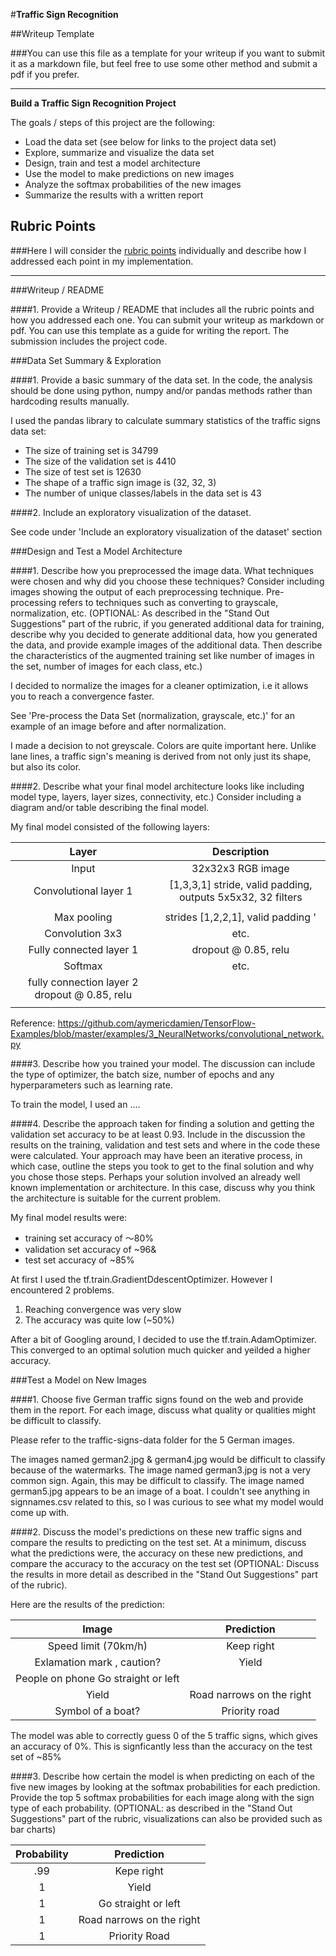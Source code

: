 #**Traffic Sign Recognition** 

##Writeup Template

###You can use this file as a template for your writeup if you want to submit it as a markdown file, but feel free to use some other method and submit a pdf if you prefer.

---

**Build a Traffic Sign Recognition Project**

The goals / steps of this project are the following:
* Load the data set (see below for links to the project data set)
* Explore, summarize and visualize the data set
* Design, train and test a model architecture
* Use the model to make predictions on new images
* Analyze the softmax probabilities of the new images
* Summarize the results with a written report


[//]: # (Image References)

[image1]: ./examples/visualization.jpg "Visualization"
[image2]: ./examples/grayscale.jpg "Grayscaling"
[image3]: ./examples/random_noise.jpg "Random Noise"
[image4]: ./examples/placeholder.png "Traffic Sign 1"
[image5]: ./examples/placeholder.png "Traffic Sign 2"
[image6]: ./examples/placeholder.png "Traffic Sign 3"
[image7]: ./examples/placeholder.png "Traffic Sign 4"
[image8]: ./examples/placeholder.png "Traffic Sign 5"

## Rubric Points
###Here I will consider the [rubric points](https://review.udacity.com/#!/rubrics/481/view) individually and describe how I addressed each point in my implementation.  

---
###Writeup / README

####1. Provide a Writeup / README that includes all the rubric points and how you addressed each one. You can submit your writeup as markdown or pdf. You can use this template as a guide for writing the report. The submission includes the project code.

###Data Set Summary & Exploration

####1. Provide a basic summary of the data set. In the code, the analysis should be done using python, numpy and/or pandas methods rather than hardcoding results manually.

I used the pandas library to calculate summary statistics of the traffic
signs data set:

* The size of training set is 34799
* The size of the validation set is 4410
* The size of test set is 12630
* The shape of a traffic sign image is (32, 32, 3)
* The number of unique classes/labels in the data set is 43

####2. Include an exploratory visualization of the dataset.

See code under 'Include an exploratory visualization of the dataset' section


###Design and Test a Model Architecture

####1. Describe how you preprocessed the image data. What techniques were chosen and why did you choose these techniques? Consider including images showing the output of each preprocessing technique. Pre-processing refers to techniques such as converting to grayscale, normalization, etc. (OPTIONAL: As described in the "Stand Out Suggestions" part of the rubric, if you generated additional data for training, describe why you decided to generate additional data, how you generated the data, and provide example images of the additional data. Then describe the characteristics of the augmented training set like number of images in the set, number of images for each class, etc.)

I decided to normalize the images for a cleaner optimization, i.e it allows you to reach a convergence faster. 

See 'Pre-process the Data Set (normalization, grayscale, etc.)' for an example of an image before and after normalization.

I made a decision to not greyscale. Colors are quite important here. Unlike lane lines, a traffic sign's meaning is derived from not only just its shape, but also its color.


####2. Describe what your final model architecture looks like including model type, layers, layer sizes, connectivity, etc.) Consider including a diagram and/or table describing the final model.

My final model consisted of the following layers:

| Layer         		|     Description	        					| 
|:---------------------:|:---------------------------------------------:| 
| Input         		| 32x32x3 RGB image   							| 
| Convolutional layer 1     	| [1,3,3,1] stride, valid padding, outputs 5x5x32, 32 filters 	|
| 					|												|
| Max pooling	      	| strides [1,2,2,1], valid padding ' 				|
| Convolution 3x3	    | etc.      									|
| Fully connected layer 1		| dropout @ 0.85,  relu    									|
| Softmax				| etc.        									|
|fully connection layer 2	 dropout @ 0.85, relu 				|												|
|						|												|
 
 
 Reference: https://github.com/aymericdamien/TensorFlow-Examples/blob/master/examples/3_NeuralNetworks/convolutional_network.py


####3. Describe how you trained your model. The discussion can include the type of optimizer, the batch size, number of epochs and any hyperparameters such as learning rate.

To train the model, I used an ....

####4. Describe the approach taken for finding a solution and getting the validation set accuracy to be at least 0.93. Include in the discussion the results on the training, validation and test sets and where in the code these were calculated. Your approach may have been an iterative process, in which case, outline the steps you took to get to the final solution and why you chose those steps. Perhaps your solution involved an already well known implementation or architecture. In this case, discuss why you think the architecture is suitable for the current problem.

My final model results were:
* training set accuracy of ～80%
* validation set accuracy of ~96&
* test set accuracy of ~85%

At first I used the tf.train.GradientDdescentOptimizer. However I encountered 2 problems. 
1. Reaching convergence was very slow
2. The accuracy was quite low (~50%)

After a bit of Googling around, I decided to use the tf.train.AdamOptimizer. This converged to an optimal solution much quicker and yeilded a higher accuracy.  
 

###Test a Model on New Images

####1. Choose five German traffic signs found on the web and provide them in the report. For each image, discuss what quality or qualities might be difficult to classify.

Please refer to the traffic-signs-data folder for the 5 German images.

The images named german2.jpg & german4.jpg would be difficult to classify because of the watermarks.
The image named german3.jpg is not a very common sign. Again, this may be difficult to classify.
The image named german5.jpg appears to be an image of a boat. I couldn't see anything in signnames.csv related to this, so I was curious to see what my model would come up with.


####2. Discuss the model's predictions on these new traffic signs and compare the results to predicting on the test set. At a minimum, discuss what the predictions were, the accuracy on these new predictions, and compare the accuracy to the accuracy on the test set (OPTIONAL: Discuss the results in more detail as described in the "Stand Out Suggestions" part of the rubric).

Here are the results of the prediction:

| Image			        |     Prediction	        					| 
|:---------------------:|:---------------------------------------------:| 
| Speed limit (70km/h)  | Keep right   									| 
| Exlamation mark , caution? | Yield 										|
| People on phone		 Go straight or left											|
| Yield	      		|    Road narrows on the right					 				|
| Symbol of a boat?		| Priority road      							|


The model was able to correctly guess 0 of the 5 traffic signs, which gives an accuracy of 0%. This is signficantly less than the accuracy on the test set of ~85%

####3. Describe how certain the model is when predicting on each of the five new images by looking at the softmax probabilities for each prediction. Provide the top 5 softmax probabilities for each image along with the sign type of each probability. (OPTIONAL: as described in the "Stand Out Suggestions" part of the rubric, visualizations can also be provided such as bar charts)


| Probability         	|     Prediction	        					| 
|:---------------------:|:---------------------------------------------:| 
| .99         			| Kepe right   									| 
| 1     				| Yield 										|
| 1					| Go straight or left											|
| 1	      			| Road narrows on the right					 				|
| 1				    | Priority Road      							|




